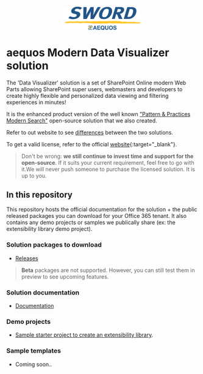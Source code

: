 
<p align="center"><img width="200px" src="./assets/aequos_logo_noir.png"/></p>

# aequos Modern Data Visualizer solution

The 'Data Visualizer' solution is a set of SharePoint Online modern Web Parts allowing SharePoint super users, webmasters and developers to create highly flexible and personalized data viewing and filtering experiences in minutes!

It is the enhanced product version of the well known ["Pattern & Practices Modern Search"](https://github.com/microsoft-search/pnp-modern-search) open-source solution that we also created.

Refer to out website to see [differences](https://www.aequos.ca/features) between the two solutions.

To get a valid license, refer to the official [website](https://www.aequos.ca){:target="_blank"}.

> Don't be wrong: **we still continue to invest time and support for the open-source**. If it suits your current requirement, feel free to go with it.We will never push someone to purchase the licensed solution. It is up to you.

## In this repository

This repository hosts the official documentation for the solution + the public released packages you can download for your Office 365 tenant. It also contains any demo projects or samples we publically share (ex: the extensibility library demo project).

### Solution packages to download

- [Releases](https://github.com/aequos-solutions/modern-data-visualizer/releases)

> **Beta** packages are not supported. However, you can still test them in preview to see upcoming features.

### Solution documentation

- [Documentation](https://aequos-solutions.github.io/modern-data-visualizer/)

### Demo projects

- [Sample starter project to create an extensibility library](./extensibility-library-demo).

### Sample templates

- Coming soon..


